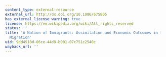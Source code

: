 ```yaml
---
content_type: external-resource
external_url: http://dx.doi.org/10.1086/675805
has_external_license_warning: true
license: https://en.wikipedia.org/wiki/All_rights_reserved
status: ''
title: 'A Nation of Immigrants: Assimilation and Economic Outcomes in the Age of Mass
  Migration'
uid: 9dd4918d-06ce-44d8-b001-07c751c2540c
wayback_url: ''
---
```

